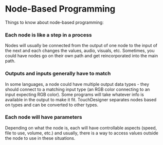 # Node-Based Programming

Things to know about node-based programming:

### Each node is like a step in a process

Nodes will usually be connected from the output of one node to the input of the next and each changes the values, audio, visuals, etc. Sometimes, you could have nodes go on their own path and get reincorporated into the main path.

### Outputs and inputs generally have to match

In some languages, a node could have multiple output data types - they should connect to a matching input type (an RGB color connecting to an input expecting RGB color). Some programs will take whatever info is available in the output to make it fit. TouchDesigner separates nodes based on types and can be converted to other types.

### Each node will have parameters

Depending on what the node is, each will have controllable aspects (speed, file to use, volume, etc.) and usually, there is a way to access values outside the node to use in these situations.
